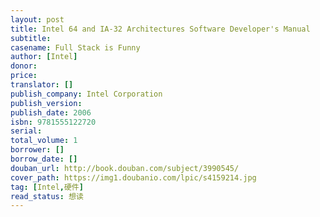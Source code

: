 ```yaml
---
layout: post
title: Intel 64 and IA-32 Architectures Software Developer's Manual
subtitle:
casename: Full Stack is Funny
author: [Intel]
donor: 
price: 
translator: []
publish_company: Intel Corporation
publish_version: 
publish_date: 2006
isbn: 9781555122720
serial: 
total_volume: 1
borrower: []
borrow_date: []
douban_url: http://book.douban.com/subject/3990545/
cover_path: https://img1.doubanio.com/lpic/s4159214.jpg
tag: [Intel,硬件]
read_status: 想读
---
```

